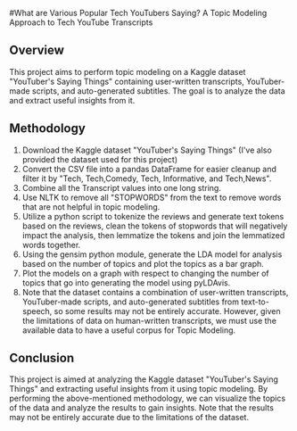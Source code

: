 #What are Various Popular Tech YouTubers Saying? A Topic Modeling Approach to Tech YouTube Transcripts

## Overview

This project aims to perform topic modeling on a Kaggle dataset "YouTuber's Saying Things" containing user-written transcripts, YouTuber-made scripts, and auto-generated subtitles. The goal is to analyze the data and extract useful insights from it. 

## Methodology

1. Download the Kaggle dataset "YouTuber's Saying Things" (I've also provided the dataset used for this project)
2. Convert the CSV file into a pandas DataFrame for easier cleanup and filter it by "Tech, Tech,Comedy, Tech, Informative, and Tech,News".
3. Combine all the Transcript values into one long string.
4. Use NLTK to remove all "STOPWORDS" from the text to remove words that are not helpful in topic modeling.
5. Utilize a python script to tokenize the reviews and generate text tokens based on the reviews, clean the tokens of stopwords that will negatively impact the analysis, then lemmatize the tokens and join the lemmatized words together.
6. Using the gensim python module, generate the LDA model for analysis based on the number of topics and plot the topics as a bar graph.
7. Plot the models on a graph with respect to changing the number of topics that go into generating the model using pyLDAvis.
8. Note that the dataset contains a combination of user-written transcripts, YouTuber-made scripts, and auto-generated subtitles from text-to-speech, so some results may not be entirely accurate. However, given the limitations of data on human-written transcripts, we must use the available data to have a useful corpus for Topic Modeling.

## Conclusion

This project is aimed at analyzing the Kaggle dataset "YouTuber's Saying Things" and extracting useful insights from it using topic modeling. By performing the above-mentioned methodology, we can visualize the topics of the data and analyze the results to gain insights. Note that the results may not be entirely accurate due to the limitations of the dataset.
